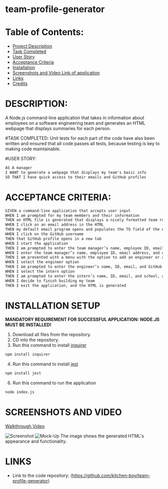 # team-profile-generator

# Table of Contents:
* [Project Description](#description)
* [Task Completed](#task-completed)
* [User Story](#user-story)
* [Acceptance Criteria](#acceptance-criteria)
* [Installation](#installation-setup)
* [Screenshots and Video Link of application](#screenshots-and-video)
* [Links](#links)
* [Credits](#credits)

# DESCRIPTION:
A Node.js command-line application that takes in information about employees on a software engineering team and generates an HTML webpage that displays summaries for each person.

#TASK COMPLETED: 
Unit tests for each part of the code have also been written and ensured that all code passes all tests, because testing is key to making code maintainable. 

#USER STORY:
```md
AS A manager
I WANT to generate a webpage that displays my team's basic info
SO THAT I have quick access to their emails and GitHub profiles
```
# ACCEPTANCE CRITERIA:
```md
GIVEN a command-line application that accepts user input
WHEN I am prompted for my team members and their information
THEN an HTML file is generated that displays a nicely formatted team roster based on user input
WHEN I click on an email address in the HTML
THEN my default email program opens and populates the TO field of the email with the address
WHEN I click on the GitHub username
THEN that GitHub profile opens in a new tab
WHEN I start the application
THEN I am prompted to enter the team manager’s name, employee ID, email address, and office number
WHEN I enter the team manager’s name, employee ID, email address, and office number
THEN I am presented with a menu with the option to add an engineer or an intern or to finish building my team
WHEN I select the engineer option
THEN I am prompted to enter the engineer’s name, ID, email, and GitHub username, and I am taken back to the menu
WHEN I select the intern option
THEN I am prompted to enter the intern’s name, ID, email, and school, and I am taken back to the menu
WHEN I decide to finish building my team
THEN I exit the application, and the HTML is generated
```

# INSTALLATION SETUP
**MANDATORY REQUIREMENT FOR SUCCESSFUL APPLICATION:**  **NODE.JS MUST BE INSTALLED!**

1. Download all files from the repository.
2. CD into the repository.
3. Run this command to install [inquirer](https://www.npmjs.com/package/inquirer)
```md
npm install inquirer
```
4. Run this command to install [jest](https://www.npmjs.com/package/jest)
```md
npm install jest
```
6. Run this command to run the application
```md
node index.js
```

# SCREENSHOTS AND VIDEO
[Walkthrough Video]()

![Screenshot]()
![Mock-Up]()
The image shows the generated HTML's appearance and functionality.

# LINKS
* Link to the code repository: (https://github.com/kitchen-boy/team-profile-generator) 
